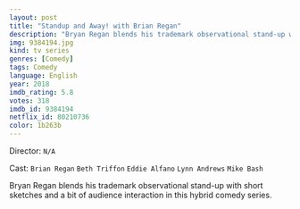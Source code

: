 ```yaml
---
layout: post
title: "Standup and Away! with Brian Regan"
description: "Bryan Regan blends his trademark observational stand-up with short sketches and a bit of audience interaction in this hybrid comedy series..."
img: 9384194.jpg
kind: tv series
genres: [Comedy]
tags: Comedy 
language: English
year: 2018
imdb_rating: 5.8
votes: 318
imdb_id: 9384194
netflix_id: 80210736
color: 1b263b
---
```

Director: `N/A`  

Cast: `Brian Regan` `Beth Triffon` `Eddie Alfano` `Lynn Andrews` `Mike Bash` 

Bryan Regan blends his trademark observational stand-up with short sketches and a bit of audience interaction in this hybrid comedy series.